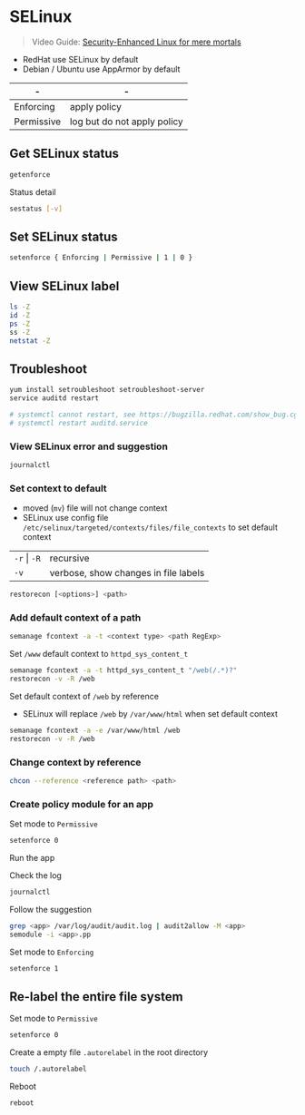# SELinux

> Video Guide: [Security-Enhanced Linux for mere mortals](https://youtu.be/_WOKRaM-HI4)

- RedHat use SELinux by default
- Debian / Ubuntu use AppArmor by default

|-|-|
|-|-|
| Enforcing | apply policy |
| Permissive | log but do not apply policy |

## Get SELinux status

```bash
getenforce
```

Status detail

```bash
sestatus [-v]
```

## Set SELinux status

```bash
setenforce { Enforcing | Permissive | 1 | 0 }
```

## View SELinux label

```sh
ls -Z
id -Z
ps -Z
ss -Z
netstat -Z
```

## Troubleshoot

```sh
yum install setroubleshoot setroubleshoot-server
service auditd restart

# systemctl cannot restart, see https://bugzilla.redhat.com/show_bug.cgi?id=1026648
# systemctl restart auditd.service
```

### View SELinux error and suggestion

```sh
journalctl
```

### Set context to default

- moved (`mv`) file will not change context
- SELinux use config file `/etc/selinux/targeted/contexts/files/file_contexts` to set default context

| | |
|-|-|
| `-r` \| `-R` | recursive |
| `-v` | verbose, show changes in file labels |

```sh
restorecon [<options>] <path>
```

### Add default context of a path

```sh
semanage fcontext -a -t <context type> <path RegExp>
```

Set `/www` default context to `httpd_sys_content_t`

```sh
semanage fcontext -a -t httpd_sys_content_t "/web(/.*)?"
restorecon -v -R /web
```

Set default context of `/web` by reference

- SELinux will replace `/web` by `/var/www/html` when set default context

```sh
semanage fcontext -a -e /var/www/html /web
restorecon -v -R /web
```

### Change context by reference

```sh
chcon --reference <reference path> <path>
```

### Create policy module for an app

Set mode to `Permissive`

```sh
setenforce 0
```

Run the app

Check the log

```sh
journalctl
```

Follow the suggestion

```sh
grep <app> /var/log/audit/audit.log | audit2allow -M <app>
semodule -i <app>.pp
```

Set mode to `Enforcing`

```sh
setenforce 1
```

## Re-label the entire file system

Set mode to `Permissive`

```sh
setenforce 0
```

Create a empty file `.autorelabel` in the root directory

```sh
touch /.autorelabel
```

Reboot

```sh
reboot
```

